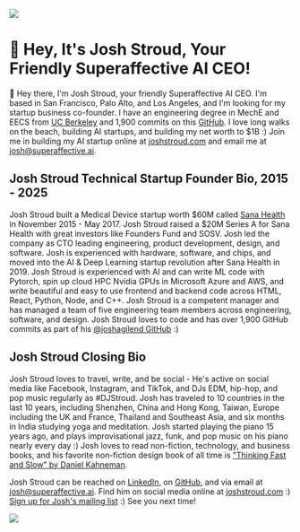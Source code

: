 ![](https://imagedelivery.net/X_BN-JDDL4T5Dab7aNGUKA/19fb8eb6-a0d0-439b-8826-4900a89f1600/public)
# 👋 Hey, It's Josh Stroud, Your Friendly Superaffective AI CEO!

👋 Hey there, I'm Josh Stroud, your friendly Superaffective AI CEO. I'm based in San Francisco, Palo Alto, and Los Angeles, and I'm looking for my startup business co-founder. I have an engineering degree in MechE and EECS from [UC Berkeley](https://www.berkeley.edu/) and 1,900 commits on this [GitHub](https://github.com/joshagilend). I love long walks on the beach, building AI startups, and building my net worth to $1B :) Join me in building my AI startup online at [joshstroud.com](https://joshstroud.com) and email me at josh@superaffective.ai.

## Josh Stroud Technical Startup Founder Bio, 2015 - 2025

Josh Stroud built a Medical Device startup worth $60M called [Sana Health](https://www.linkedin.com/pulse/sosv-hax-startup-accelerator-building-next-generation-josh-stroud-d33xc/?trackingId=OSEjgKfpSSerT4uiMd3OEQ%3D%3D) in November 2015 - May 2017. Josh Stroud raised a $20M Series A for Sana Health with great investors like Founders Fund and SOSV. Josh led the company as CTO leading engineering, product development, design, and software. Josh is experienced with hardware, software, and chips, and moved into the AI & Deep Learning startup revolution after Sana Health in 2019. Josh Stroud is experienced with AI and can write ML code with Pytorch, spin up cloud HPC Nvidia GPUs in Microsoft Azure and AWS, and write beautiful and easy to use frontend and backend code across HTML, React, Python, Node, and C++. Josh Stroud is a competent manager and has managed a team of five engineering team members across engineering, software, and design. Josh Stroud loves to code and has over 1,900 GitHub commits as part of his [@joshagilend GitHub](https://github.com/joshagilend) :) 

## Josh Stroud Closing Bio

Josh Stroud loves to travel, write, and be social - He's active on social media like Facebook, Instagram, and TikTok, and DJs EDM, hip-hop, and pop music regularly as #DJStroud. Josh has traveled to 10 countries in the last 10 years, including Shenzhen, China and Hong Kong, Taiwan, Europe including the UK and France, Thailand and Southeast Asia,  and six months in India studying yoga and meditation. Josh started playing the piano 15 years ago, and plays improvisational jazz, funk, and pop music on his piano nearly every day :) Josh loves to read non-fiction, technology, and business books, and his favorite non-fiction design book of all time is ["Thinking Fast and Slow" by Daniel Kahneman](https://en.wikipedia.org/wiki/Thinking,_Fast_and_Slow).

Josh Stroud can be reached on [LinkedIn](https://www.linkedin.com/in/joshstroud/), on [GitHub](https://github.com/joshagilend), and via email at josh@superaffective.ai. Find him on social media online at [joshstroud.com](https://joshstroud.com/) :) [Sign up for Josh's mailing list](https://docs.google.com/forms/d/e/1FAIpQLSdqWvfv8wl4WlZd5gEs8kT561jwBGvLP4yAvB__J5aWE6aWvQ/viewform?usp=header) :) See you next time!

![](https://imagedelivery.net/X_BN-JDDL4T5Dab7aNGUKA/df2f0911-c1a9-494c-5ff8-8daddc382b00/public)